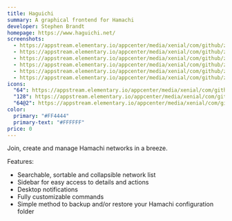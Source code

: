 ```yaml
---
title: Haguichi
summary: A graphical frontend for Hamachi
developer: Stephen Brandt
homepage: https://www.haguichi.net/
screenshots:
  - https://appstream.elementary.io/appcenter/media/xenial/com/github/ztefn.haguichi.desktop/74C70F7EF1E71238BA796C2F0B5CA67C/screenshots/image-1_orig.png
  - https://appstream.elementary.io/appcenter/media/xenial/com/github/ztefn.haguichi.desktop/74C70F7EF1E71238BA796C2F0B5CA67C/screenshots/image-2_orig.png
  - https://appstream.elementary.io/appcenter/media/xenial/com/github/ztefn.haguichi.desktop/74C70F7EF1E71238BA796C2F0B5CA67C/screenshots/image-3_orig.png
  - https://appstream.elementary.io/appcenter/media/xenial/com/github/ztefn.haguichi.desktop/74C70F7EF1E71238BA796C2F0B5CA67C/screenshots/image-4_orig.png
  - https://appstream.elementary.io/appcenter/media/xenial/com/github/ztefn.haguichi.desktop/74C70F7EF1E71238BA796C2F0B5CA67C/screenshots/image-5_orig.png
  - https://appstream.elementary.io/appcenter/media/xenial/com/github/ztefn.haguichi.desktop/74C70F7EF1E71238BA796C2F0B5CA67C/screenshots/image-6_orig.png
icons:
  "64": https://appstream.elementary.io/appcenter/media/xenial/com/github/ztefn.haguichi.desktop/74C70F7EF1E71238BA796C2F0B5CA67C/icons/64x64/com.github.ztefn.haguichi_com.github.ztefn.haguichi.png
  "128": https://appstream.elementary.io/appcenter/media/xenial/com/github/ztefn.haguichi.desktop/74C70F7EF1E71238BA796C2F0B5CA67C/icons/128x128/com.github.ztefn.haguichi_com.github.ztefn.haguichi.png
  "64@2": https://appstream.elementary.io/appcenter/media/xenial/com/github/ztefn.haguichi.desktop/74C70F7EF1E71238BA796C2F0B5CA67C/icons/64x64@2/com.github.ztefn.haguichi_com.github.ztefn.haguichi.png
color:
  primary: "#FF4444"
  primary-text: "#FFFFFF"
price: 0
---
```


<p>Join, create and manage Hamachi networks in a breeze.</p>
<p>Features:</p>
<ul>
  <li>Searchable, sortable and collapsible network list</li>
  <li>Sidebar for easy access to details and actions</li>
  <li>Desktop notifications</li>
  <li>Fully customizable commands</li>
  <li>Simple method to backup and/or restore your Hamachi configuration folder</li>
</ul>